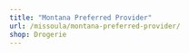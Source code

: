 ```yaml
---
title: "Montana Preferred Provider"
url: /missoula/montana-preferred-provider/
shop: Drogerie
---
```

